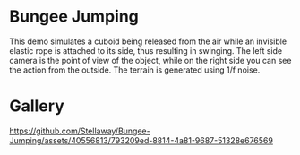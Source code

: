 # Bungee Jumping

This demo simulates a cuboid being released from the air while an invisible elastic rope is attached to its side, thus resulting in swinging.
The left side camera is the point of view of the object, while on the right side you can see the action from the outside. The terrain is generated using 1/f noise.

# Gallery

https://github.com/Stellaway/Bungee-Jumping/assets/40556813/793209ed-8814-4a81-9687-51328e676569

